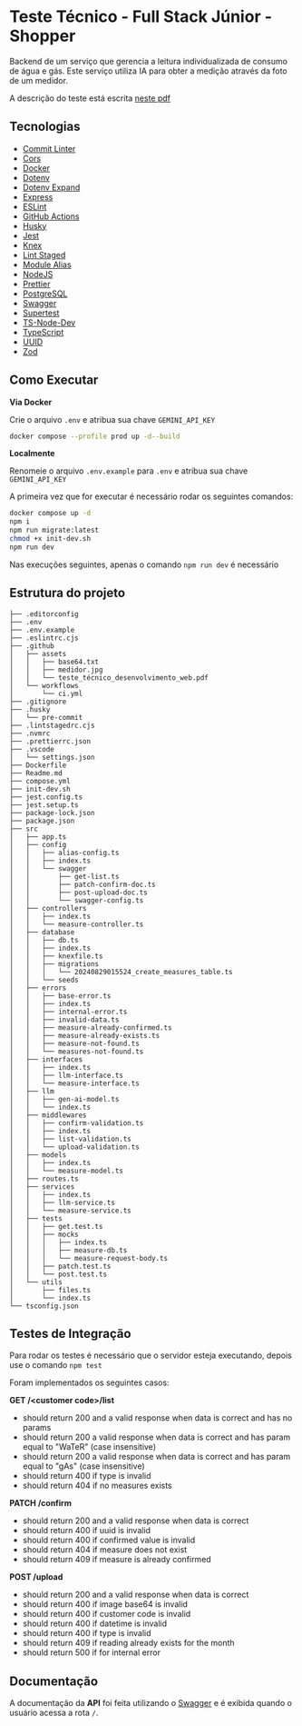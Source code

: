 # Teste Técnico - Full Stack Júnior - Shopper

Backend de um serviço que gerencia a leitura individualizada de consumo de água e gás. Este serviço utiliza IA para obter a medição através da foto de um medidor.

A descrição do teste está escrita [neste pdf](./.github/assets/teste_técnico_desenvolvimento_web.pdf)

## Tecnologias

- [Commit Linter](https://www.npmjs.com/package/git-commit-msg-linter)
- [Cors](https://www.npmjs.com/package/cors)
- [Docker](https://www.docker.com/)
- [Dotenv](https://www.npmjs.com/package/dotenv)
- [Dotenv Expand](https://www.npmjs.com/package/dotenv-expand)
- [Express](https://expressjs.com/pt-br/)
- [ESLint](https://eslint.org/)
- [GitHub Actions](https://docs.github.com/pt/actions/writing-workflows/quickstart)
- [Husky](https://www.npmjs.com/package/husky)
- [Jest](https://jestjs.io/pt-BR/)
- [Knex](https://knexjs.org/)
- [Lint Staged](https://www.npmjs.com/package/lint-staged)
- [Module Alias](https://www.npmjs.com/package/module-alias)
- [NodeJS](https://nodejs.org/pt)
- [Prettier](https://prettier.io/)
- [PostgreSQL](https://www.postgresql.org/)
- [Swagger](https://swagger.io/)
- [Supertest](https://www.npmjs.com/package/supertest)
- [TS-Node-Dev](https://www.npmjs.com/package/ts-node-dev)
- [TypeScript](https://www.typescriptlang.org/)
- [UUID](https://www.npmjs.com/package/uuid)
- [Zod](https://zod.dev/)

## Como Executar

**Via Docker**

Crie o arquivo `.env` e atribua sua chave `GEMINI_API_KEY`

```sh
docker compose --profile prod up -d--build
```

**Localmente**

Renomeie o arquivo `.env.example` para `.env` e atribua sua chave `GEMINI_API_KEY`

A primeira vez que for executar é necessário rodar os seguintes comandos:

```sh
docker compose up -d
npm i
npm run migrate:latest
chmod +x init-dev.sh
npm run dev
```

Nas execuções seguintes, apenas o comando `npm run dev` é necessário

## Estrutura do projeto

```
├── .editorconfig
├── .env
├── .env.example
├── .eslintrc.cjs
├── .github
│   ├── assets
│   │   ├── base64.txt
│   │   ├── medidor.jpg
│   │   └── teste_técnico_desenvolvimento_web.pdf
│   └── workflows
│       └── ci.yml
├── .gitignore
├── .husky
│   └── pre-commit
├── .lintstagedrc.cjs
├── .nvmrc
├── .prettierrc.json
├── .vscode
│   └── settings.json
├── Dockerfile
├── Readme.md
├── compose.yml
├── init-dev.sh
├── jest.config.ts
├── jest.setup.ts
├── package-lock.json
├── package.json
├── src
│   ├── app.ts
│   ├── config
│   │   ├── alias-config.ts
│   │   ├── index.ts
│   │   └── swagger
│   │       ├── get-list.ts
│   │       ├── patch-confirm-doc.ts
│   │       ├── post-upload-doc.ts
│   │       └── swagger-config.ts
│   ├── controllers
│   │   ├── index.ts
│   │   └── measure-controller.ts
│   ├── database
│   │   ├── db.ts
│   │   ├── index.ts
│   │   ├── knexfile.ts
│   │   ├── migrations
│   │   │   └── 20240829015524_create_measures_table.ts
│   │   └── seeds
│   ├── errors
│   │   ├── base-error.ts
│   │   ├── index.ts
│   │   ├── internal-error.ts
│   │   ├── invalid-data.ts
│   │   ├── measure-already-confirmed.ts
│   │   ├── measure-already-exists.ts
│   │   ├── measure-not-found.ts
│   │   └── measures-not-found.ts
│   ├── interfaces
│   │   ├── index.ts
│   │   ├── llm-interface.ts
│   │   └── measure-interface.ts
│   ├── llm
│   │   ├── gen-ai-model.ts
│   │   └── index.ts
│   ├── middlewares
│   │   ├── confirm-validation.ts
│   │   ├── index.ts
│   │   ├── list-validation.ts
│   │   └── upload-validation.ts
│   ├── models
│   │   ├── index.ts
│   │   └── measure-model.ts
│   ├── routes.ts
│   ├── services
│   │   ├── index.ts
│   │   ├── llm-service.ts
│   │   └── measure-service.ts
│   ├── tests
│   │   ├── get.test.ts
│   │   ├── mocks
│   │   │   ├── index.ts
│   │   │   ├── measure-db.ts
│   │   │   └── measure-request-body.ts
│   │   ├── patch.test.ts
│   │   └── post.test.ts
│   └── utils
│       ├── files.ts
│       └── index.ts
└── tsconfig.json
```

## Testes de Integração

Para rodar os testes é necessário que o servidor esteja executando, depois use o comando `npm test` 

Foram implementados os seguintes casos:

**GET /\<customer code>/list**

- should return 200 and a valid response when data is correct and has no params
- should return 200 a valid response when data is correct and has param equal to "WaTeR" (case insensitive)
- should return 200 a valid response when data is correct and has param equal to "gAs" (case insensitive)
- should return 400 if type is invalid
- should return 404 if no measures exists

**PATCH /confirm**

- should return 200 and a valid response when data is correct
- should return 400 if uuid is invalid
- should return 400 if confirmed value is invalid
- should return 404 if measure does not exist
- should return 409 if measure is already confirmed

**POST /upload**

- should return 200 and a valid response when data is correct
- should return 400 if image base64 is invalid
- should return 400 if customer code is invalid
- should return 400 if datetime is invalid
- should return 400 if type is invalid
- should return 409 if reading already exists for the month
- should return 500 if for internal error

## Documentação

A documentação da **API** foi feita utilizando o [Swagger](https://swagger.io/) e é exibida quando o usuário acessa a rota `/`.
